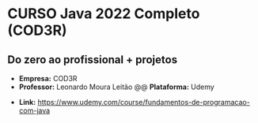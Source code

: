 # CURSO Java 2022 Completo (COD3R)
## Do zero ao profissional + projetos


+ **Empresa:** COD3R
+ **Professor:** Leonardo Moura Leitão
@@ **Plataforma:** Udemy
- **Link:** https://www.udemy.com/course/fundamentos-de-programacao-com-java



